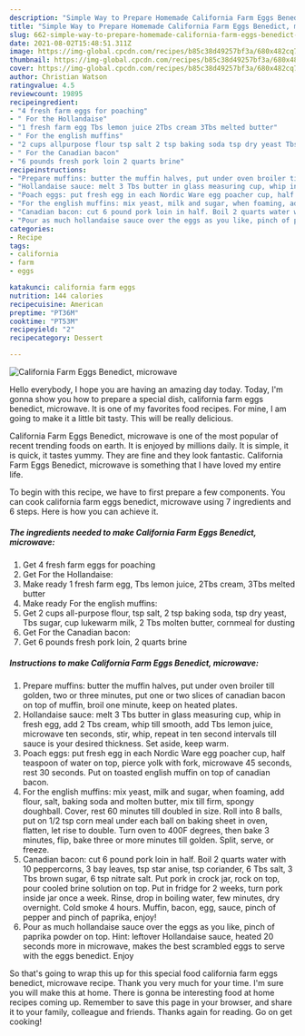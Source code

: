 ```yaml
---
description: "Simple Way to Prepare Homemade California Farm Eggs Benedict, microwave"
title: "Simple Way to Prepare Homemade California Farm Eggs Benedict, microwave"
slug: 662-simple-way-to-prepare-homemade-california-farm-eggs-benedict-microwave
date: 2021-08-02T15:48:51.311Z
image: https://img-global.cpcdn.com/recipes/b85c38d49257bf3a/680x482cq70/california-farm-eggs-benedict-microwave-recipe-main-photo.jpg
thumbnail: https://img-global.cpcdn.com/recipes/b85c38d49257bf3a/680x482cq70/california-farm-eggs-benedict-microwave-recipe-main-photo.jpg
cover: https://img-global.cpcdn.com/recipes/b85c38d49257bf3a/680x482cq70/california-farm-eggs-benedict-microwave-recipe-main-photo.jpg
author: Christian Watson
ratingvalue: 4.5
reviewcount: 19895
recipeingredient:
- "4 fresh farm eggs for poaching"
- " For the Hollandaise"
- "1 fresh farm egg Tbs lemon juice 2Tbs cream 3Tbs melted butter"
- " For the english muffins"
- "2 cups allpurpose flour tsp salt 2 tsp baking soda tsp dry yeast Tbs sugar cup lukewarm milk 2 Tbs molten butter cornmeal for dusting"
- " For the Canadian bacon"
- "6 pounds fresh pork loin 2 quarts brine"
recipeinstructions:
- "Prepare muffins: butter the muffin halves, put under oven broiler till golden, two or three minutes, put one or two slices of canadian bacon on top of muffin, broil one minute, keep on heated plates."
- "Hollandaise sauce: melt 3 Tbs butter in glass measuring cup, whip in fresh egg, add 2 Tbs cream, whip till smooth, add Tbs lemon juice, microwave ten seconds, stir, whip, repeat in ten second intervals till sauce is your desired thickness. Set aside, keep warm."
- "Poach eggs: put fresh egg in each Nordic Ware egg poacher cup, half teaspoon of water on top, pierce yolk with fork, microwave 45 seconds, rest 30 seconds. Put on toasted english muffin on top of canadian bacon."
- "For the english muffins: mix yeast, milk and sugar, when foaming, add flour, salt, baking soda and molten butter, mix till firm, spongy doughball. Cover, rest 60 minutes till doubled in size. Roll into 8 balls, put on 1/2 tsp corn meal under each ball on baking sheet in oven, flatten, let rise to double. Turn oven to 400F degrees, then bake 3 minutes, flip, bake three or more minutes till golden. Split, serve, or freeze."
- "Canadian bacon: cut 6 pound pork loin in half. Boil 2 quarts water with 10 peppercorns, 3 bay leaves, tsp star anise, tsp coriander, 6 Tbs salt, 3 Tbs brown sugar, 6 tsp nitrate salt. Put pork in crock jar, rock on top, pour cooled brine solution on top. Put in fridge for 2 weeks, turn pork inside jar once a week. Rinse, drop in boiling water, few minutes, dry overnight. Cold smoke 4 hours. Muffin, bacon, egg, sauce, pinch of pepper and pinch of paprika, enjoy!"
- "Pour as much hollandaise sauce over the eggs as you like, pinch of paprika powder on top. Hint: leftover Hollandaise sauce, heated 20 seconds more in microwave, makes the best scrambled eggs to serve with the eggs benedict. Enjoy"
categories:
- Recipe
tags:
- california
- farm
- eggs

katakunci: california farm eggs 
nutrition: 144 calories
recipecuisine: American
preptime: "PT36M"
cooktime: "PT53M"
recipeyield: "2"
recipecategory: Dessert

---
```



![California Farm Eggs Benedict, microwave](https://img-global.cpcdn.com/recipes/b85c38d49257bf3a/680x482cq70/california-farm-eggs-benedict-microwave-recipe-main-photo.jpg)

Hello everybody, I hope you are having an amazing day today. Today, I'm gonna show you how to prepare a special dish, california farm eggs benedict, microwave. It is one of my favorites food recipes. For mine, I am going to make it a little bit tasty. This will be really delicious.

California Farm Eggs Benedict, microwave is one of the most popular of recent trending foods on earth. It is enjoyed by millions daily. It is simple, it is quick, it tastes yummy. They are fine and they look fantastic. California Farm Eggs Benedict, microwave is something that I have loved my entire life.




To begin with this recipe, we have to first prepare a few components. You can cook california farm eggs benedict, microwave using 7 ingredients and 6 steps. Here is how you can achieve it.

<!--inarticleads1-->

##### The ingredients needed to make California Farm Eggs Benedict, microwave:

1. Get 4 fresh farm eggs for poaching
1. Get  For the Hollandaise:
1. Make ready 1 fresh farm egg, Tbs lemon juice, 2Tbs cream, 3Tbs melted butter
1. Make ready  For the english muffins:
1. Get 2 cups all-purpose flour, tsp salt, 2 tsp baking soda, tsp dry yeast, Tbs sugar, cup lukewarm milk, 2 Tbs molten butter, cornmeal for dusting
1. Get  For the Canadian bacon:
1. Get 6 pounds fresh pork loin, 2 quarts brine




<!--inarticleads2-->

##### Instructions to make California Farm Eggs Benedict, microwave:

1. Prepare muffins: butter the muffin halves, put under oven broiler till golden, two or three minutes, put one or two slices of canadian bacon on top of muffin, broil one minute, keep on heated plates.
1. Hollandaise sauce: melt 3 Tbs butter in glass measuring cup, whip in fresh egg, add 2 Tbs cream, whip till smooth, add Tbs lemon juice, microwave ten seconds, stir, whip, repeat in ten second intervals till sauce is your desired thickness. Set aside, keep warm.
1. Poach eggs: put fresh egg in each Nordic Ware egg poacher cup, half teaspoon of water on top, pierce yolk with fork, microwave 45 seconds, rest 30 seconds. Put on toasted english muffin on top of canadian bacon.
1. For the english muffins: mix yeast, milk and sugar, when foaming, add flour, salt, baking soda and molten butter, mix till firm, spongy doughball. Cover, rest 60 minutes till doubled in size. Roll into 8 balls, put on 1/2 tsp corn meal under each ball on baking sheet in oven, flatten, let rise to double. Turn oven to 400F degrees, then bake 3 minutes, flip, bake three or more minutes till golden. Split, serve, or freeze.
1. Canadian bacon: cut 6 pound pork loin in half. Boil 2 quarts water with 10 peppercorns, 3 bay leaves, tsp star anise, tsp coriander, 6 Tbs salt, 3 Tbs brown sugar, 6 tsp nitrate salt. Put pork in crock jar, rock on top, pour cooled brine solution on top. Put in fridge for 2 weeks, turn pork inside jar once a week. Rinse, drop in boiling water, few minutes, dry overnight. Cold smoke 4 hours. Muffin, bacon, egg, sauce, pinch of pepper and pinch of paprika, enjoy!
1. Pour as much hollandaise sauce over the eggs as you like, pinch of paprika powder on top. Hint: leftover Hollandaise sauce, heated 20 seconds more in microwave, makes the best scrambled eggs to serve with the eggs benedict. Enjoy




So that's going to wrap this up for this special food california farm eggs benedict, microwave recipe. Thank you very much for your time. I'm sure you will make this at home. There is gonna be interesting food at home recipes coming up. Remember to save this page in your browser, and share it to your family, colleague and friends. Thanks again for reading. Go on get cooking!
